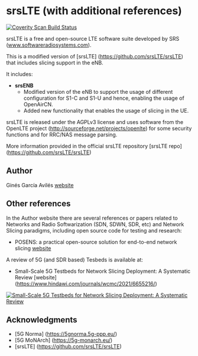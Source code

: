 srsLTE (with additional references)
====================================
[![Coverity Scan Build Status](https://scan.coverity.com/projects/10045/badge.svg)](https://scan.coverity.com/projects/10045)

srsLTE is a free and open-source LTE software suite developed by SRS (www.softwareradiosystems.com). 

This is a modified version of [srsLTE] (https://github.com/srsLTE/srsLTE) that includes slicing support in the eNB.

It includes:
  * **srsENB**
    * Modified version of the eNB to support the usage of different configuration for S1-C and S1-U and hence, enabling the usage of OpenAirCN.
    * Added new functionality that enables the usage of slicing in the UE.

srsLTE is released under the AGPLv3 license and uses software from the OpenLTE project (http://sourceforge.net/projects/openlte) for some security functions and for RRC/NAS message parsing.

More information provided in the official srsLTE repository [srsLTE repo] (https://github.com/srsLTE/srsLTE)

## Author

Ginés García Avilés [website](http://people.networks.imdea.org/~gines_garcia/)

## Other references

In the Author website there are several references or papers related to Networks and Radio Softwarization (SDN, SDWN, SDR, etc) and Network Slicing paradigms, including open source code for testing and research:

* POSENS: a practical open-source solution for end-to-end network slicing [website](https://dspace.networks.imdea.org/bitstream/handle/20.500.12761/609/POSENS_practical_open-source_solution_end-to-end_network_slicing_2018_EN.pdf?sequence=1&isAllowed=y)

A review of 5G (and SDR based) Tesbeds is available at: 
* Small-Scale 5G Testbeds for Network Slicing Deployment: A Systematic Review [website] (https://www.hindawi.com/journals/wcmc/2021/6655216/)

[![Small-Scale 5G Testbeds for Network Slicing Deployment: A Systematic Review](https://static-02.hindawi.com/articles/wcmc/volume-2021/6655216/figures/6655216.fig.002.jpg)](https://www.hindawi.com/journals/wcmc/2021/6655216/)


## Acknowledgments

* [5G Norma] (https://5gnorma.5g-ppp.eu/)
* [5G MoNArch] (https://5g-monarch.eu/)
* [srsLTE] (https://github.com/srsLTE/srsLTE)

